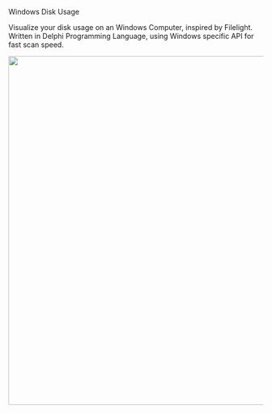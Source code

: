 Windows Disk Usage

Visualize your disk usage on an Windows Computer, inspired by Filelight.
Written in Delphi Programming Language, using Windows specific API for fast scan speed.

<img src="https://raw.github.com/ottigeda/WindowsDiskUsage/main/Screenshot.png" width="903" height="688"/>
